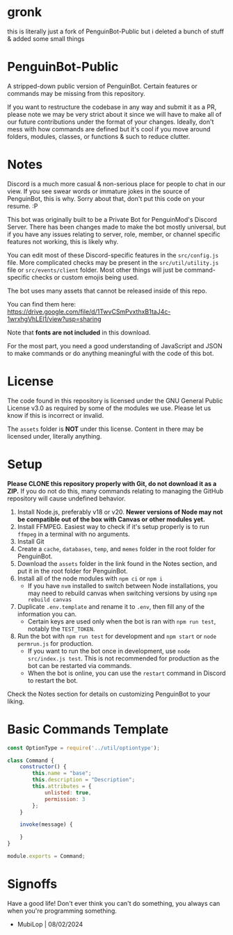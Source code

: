 # gronk
this is literally just a fork of PenguinBot-Public but i deleted a bunch of stuff & added some small things

# PenguinBot-Public
A stripped-down public version of PenguinBot.
Certain features or commands may be missing from this repository.

If you want to restructure the codebase in any way and submit it as a PR, please note we may be very strict about it since we will have to make all of our future contributions under the format of your changes. Ideally, don't mess with how commands are defined but it's cool if you move around folders, modules, classes, or functions & such to reduce clutter.

# Notes
Discord is a much more casual & non-serious place for people to chat in our view.
If you see swear words or immature jokes in the source of PenguinBot, this is why. Sorry about that, don't put this code on your resume. :P

This bot was originally built to be a Private Bot for PenguinMod's Discord Server. There has been changes made to make the bot mostly universal, but if you have any issues relating to server, role, member, or channel specific features not working, this is likely why.

You can edit most of these Discord-specific features in the `src/config.js` file. More complicated checks may be present in the `src/util/utility.js` file or `src/events/client` folder.
Most other things will just be command-specific checks or custom emojis being used.

The bot uses many assets that cannot be released inside of this repo.

You can find them here:
https://drive.google.com/file/d/1TwvCSmPvxthxB1taJ4c-1wrxhgVhLEl1/view?usp=sharing

Note that **fonts are not included** in this download.

For the most part, you need a good understanding of JavaScript and JSON to make commands or do anything meaningful with the code of this bot.

# License
The code found in this repository is licensed under the GNU General Public License v3.0 as required by some of the modules we use.
Please let us know if this is incorrect or invalid.

The `assets` folder is **NOT** under this license. Content in there may be licensed under, literally anything.

# Setup
**Please CLONE this repository properly with Git, do not download it as a ZIP.**
If you do not do this, many commands relating to managing the GitHub repository will cause undefined behavior.

1. Install Node.js, preferably v18 or v20. **Newer versions of Node may not be compatible out of the box with Canvas or other modules yet.**
2. Install FFMPEG. Easiest way to check if it's setup properly is to run `ffmpeg` in a terminal with no arguments.
3. Install Git
4. Create a `cache`, `databases`, `temp`, and `memes` folder in the root folder for PenguinBot.
5. Download the `assets` folder in the link found in the Notes section, and put it in the root folder for PenguinBot.
6. Install all of the node modules with `npm ci` or `npm i`
    - If you have `nvm` installed to switch between Node installations, you may need to rebuild canvas when switching versions by using `npm rebuild canvas`
7. Duplicate `.env.template` and rename it to `.env`, then fill any of the information you can.
    - Certain keys are used only when the bot is ran with `npm run test`, notably the `TEST_TOKEN`.
8. Run the bot with `npm run test` for development and `npm start` or `node permrun.js` for production.
    - If you want to run the bot once in development, use `node src/index.js test`. This is not recommended for production as the bot can be restarted via commands.
    - When the bot is online, you can use the `restart` command in Discord to restart the bot.

Check the Notes section for details on customizing PenguinBot to your liking.

# Basic Commands Template
```js
const OptionType = require('../util/optiontype');

class Command {
    constructor() {
        this.name = "base";
        this.description = "Description";
        this.attributes = {
            unlisted: true,
            permission: 3
        };
    }

    invoke(message) {

    }
}

module.exports = Command;
```

# Signoffs
Have a good life! Don't ever think you can't do something, you always can when you're programming something.

- MubiLop | 08/02/2024
